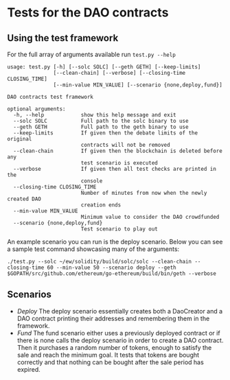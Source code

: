 # Tests for the DAO contracts

## Using the test framework

For the full array of arguments available run `test.py --help`

```
usage: test.py [-h] [--solc SOLC] [--geth GETH] [--keep-limits]
               [--clean-chain] [--verbose] [--closing-time CLOSING_TIME]
               [--min-value MIN_VALUE] [--scenario {none,deploy,fund}]

DAO contracts test framework

optional arguments:
  -h, --help            show this help message and exit
  --solc SOLC           Full path to the solc binary to use
  --geth GETH           Full path to the geth binary to use
  --keep-limits         If given then the debate limits of the original
                        contracts will not be removed
  --clean-chain         If given then the blockchain is deleted before any
                        test scenario is executed
  --verbose             If given then all test checks are printed in the
                        console
  --closing-time CLOSING_TIME
                        Number of minutes from now when the newly created DAO
                        creation ends
  --min-value MIN_VALUE
                        Minimum value to consider the DAO crowdfunded
  --scenario {none,deploy,fund}
                        Test scenario to play out
```

An example scenario you can run is the deploy scenario. Below you can see a sample test command showcasing many of the arguments:

```
./test.py --solc ~/ew/solidity/build/solc/solc --clean-chain --closing-time 60 --min-value 50 --scenario deploy --geth $GOPATH/src/github.com/ethereum/go-ethereum/build/bin/geth --verbose
```

## Scenarios

- *Deploy*
  The deploy scenario essentially creates both a DaoCreator and a DAO contract printing their
  addresses and remembering them in the framework.
- *Fund*
  The fund scenario either uses a previously deployed contract or if there is none calls the
  deploy scenario in order to create a DAO contract. Then it purchases a random number of tokens,
  enough to satisfy the sale and reach the minimum goal. It tests that tokens are bought correctly
  and that nothing can be bought after the sale period has expired.

